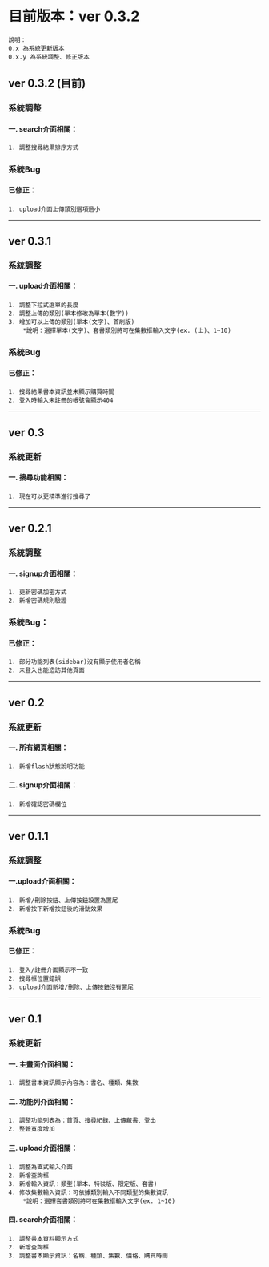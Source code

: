 # 目前版本：ver 0.3.2  
	說明：
 	0.x 為系統更新版本  
 	0.x.y 為系統調整、修正版本
## ver 0.3.2 (目前)
### 系統調整  
#### 一. search介面相關：  
	1. 調整搜尋結果排序方式

### 系統Bug
#### 已修正：  
	1. upload介面上傳類別選項過小

---

## ver 0.3.1  
### 系統調整  
#### 一. upload介面相關：  
	1. 調整下拉式選單的長度   
	2. 調整上傳的類別(單本修改為單本(數字))  
	3. 增加可以上傳的類別(單本(文字)、首刷版)
		*說明：選擇單本(文字)、套書類別將可在集數框輸入文字(ex. (上)、1~10)
### 系統Bug
#### 已修正：  
	1. 搜尋結果書本資訊並未顯示購買時間  
	2. 登入時輸入未註冊的帳號會顯示404

---

## ver 0.3  
### 系統更新  
#### 一. 搜尋功能相關：  
	1. 現在可以更精準進行搜尋了

---

## ver 0.2.1  
### 系統調整
#### 一. signup介面相關：  
	1. 更新密碼加密方式  
	2. 新增密碼規則驗證  
### 系統Bug：
#### 已修正：  
	1. 部分功能列表(sidebar)沒有顯示使用者名稱
	2. 未登入也能造訪其他頁面

---

## ver 0.2  
### 系統更新  
#### 一. 所有網頁相關：
	1. 新增flash狀態說明功能  
#### 二. signup介面相關：
	1. 新增確認密碼欄位  

---

## ver 0.1.1  
### 系統調整  
#### 一.upload介面相關：  
	1. 新增/刪除按鈕、上傳按鈕設置為置尾  
	2. 新增按下新增按鈕後的滑動效果  
### 系統Bug
#### 已修正：
	1. 登入/註冊介面顯示不一致  
	2. 搜尋框位置錯誤  
	3. upload介面新增/刪除、上傳按鈕沒有置尾  

---

## ver 0.1  
### 系統更新  
#### 一. 主畫面介面相關：  
	1. 調整書本資訊顯示內容為：書名、種類、集數  
#### 二. 功能列介面相關：  
	1. 調整功能列表為：首頁、搜尋紀錄、上傳藏書、登出  
	2. 整體寬度增加  
#### 三. upload介面相關：
	1. 調整為直式輸入介面  
	2. 新增查詢框    
	3. 新增輸入資訊：類型(單本、特裝版、限定版、套書)  
	4. 修改集數輸入資訊：可依據類別輸入不同類型的集數資訊  
		*說明：選擇套書類別將可在集數框輸入文字(ex. 1~10)  
#### 四. search介面相關：  
	1. 調整書本資料顯示方式  
	2. 新增查詢框  
	3. 調整書本顯示資訊：名稱、種類、集數、價格、購買時間
